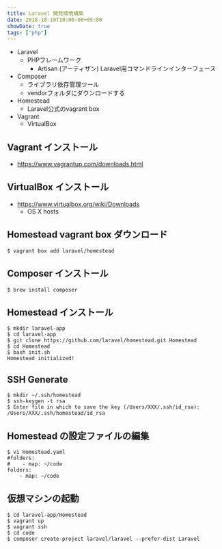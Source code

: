 ```yaml
---
title: Laravel 開発環境構築
date: 2018-10-10T10:00:00+09:00
showDate: true
tags: ["php"]
---
```


- Laravel
  - PHPフレームワーク  
    - Artisan (アーティザン)
    Laravel用コマンドラインインターフェース
- Composer
  - ライブラリ依存管理ツール
  - vendorフォルダにダウンロードする
- Homestead
  - Laravel公式のvagrant box
- Vagrant
  - VirtualBox

## Vagrant インストール
  - https://www.vagrantup.com/downloads.html

## VirtualBox インストール
  - https://www.virtualbox.org/wiki/Downloads
    - OS X hosts

## Homestead vagrant box ダウンロード
```
$ vagrant box add laravel/homestead
```

## Composer インストール
```
$ brew install composer
```

## Homestead インストール
```
$ mkdir laravel-app
$ cd laravel-app
$ git clone https://github.com/laravel/homestead.git Homestead
$ cd Homestead
$ bash init.sh
Homestead initialized!
```

## SSH Generate
```
$ mkdir ~/.ssh/homestead
$ ssh-keygen -t rsa
$ Enter file in which to save the key (/Users/XXX/.ssh/id_rsa): /Users/XXX/.ssh/homestead/id_rsa
```

## Homestead の設定ファイルの編集
```
$ vi Homestead.yaml
#folders:
#    - map: ~/code
folders:
    - map: ~/code
```

## 仮想マシンの起動
```
$ cd laravel-app/Homestead
$ vagrant up
$ vagrant ssh
$ cd code
$ composer create-project laravel/laravel --prefer-dist Laravel
```

##

